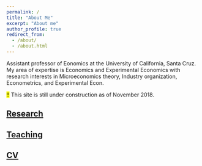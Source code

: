 ```yaml
---
permalink: /
title: "About Me"
excerpt: "About me"
author_profile: true
redirect_from: 
  - /about/
  - /about.html
---
```



Assistant professor of Eonomics at the University of California, Santa Cruz.
My area of expertise is Economics and Experimental Economics with research interests in Microeconomics theory, Industry organization, Econometrics, and Experimental Econ.

<mark>!!</mark>  This site is still under construction as of November 2018.

## [Research](research)

## [Teaching](teaching)

## [CV](cv)


<!--
git commit -am "add change to ________" && git push
-->

<!--
git add _pages/about.md && git commit -m "add change to _pages/about" && git push
-->
